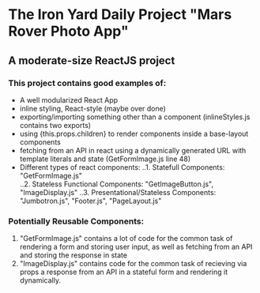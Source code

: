 # The Iron Yard Daily Project "Mars Rover Photo App"  

## A moderate-size ReactJS project  

### This project contains good examples of:  
- A well modularized React App
- inline styling, React-style (maybe over done)
- exporting/importing something other than a component (inlineStyles.js contains two exports)
- using {this.props.children} to render components inside a base-layout components
- fetching from an API in react using a dynamically generated URL with template literals and state (GetFormImage.js line 48)
- Different types of react components:
..1. Statefull Components: "GetFormImage.js"  
..2. Stateless Functional Components: "GetImageButton.js", "ImageDisplay.js"
..3. Presentational/Stateless Components: "Jumbotron.js", "Footer.js", "PageLayout.js"

### Potentially Reusable Components:
1. "GetFormImage.js" contains a lot of code for the common task of rendering a form and storing user input, as well as fetching from an API and storing the response in state
2. "ImageDisplay.js" contains code for the common task of recieving via props a response from an API in a stateful form and rendering it dynamically.
